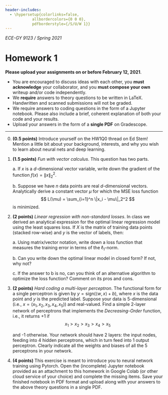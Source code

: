 ```yaml
---
header-includes:
  - \hypersetup{colorlinks=false,
            allbordercolors={0 0 0},
            pdfborderstyle={/S/U/W 1}}
---
```


_ECE-GY 9123  / Spring 2021_

# Homework 1

**Please upload your assignments on or before February 12, 2021**.

* You are encouraged to discuss ideas with each other, you **must acknowledge** your collaborator, and you **must compose your own** writeup and/or code independently.
* We **require** answers to theory questions to be written in LaTeX. Handwritten and scanned submissions will not be graded.
* We require answers to coding questions in the form of a Jupyter notebook. Please also include a brief, coherent explanation of both your code and your results.
* Upload your answers in the form of a **single PDF** on Gradescope.

* * * * *

0. **(0.5 points)** Introduce yourself on the HW1Q0 thread on Ed Stem! Mention a little bit about your background, interests, and why you wish to learn about neural nets and deep learning.

1. **(1.5 points)** *Fun with vector calculus*. This question has two parts.

    a. If $x$ is a $d$-dimensional vector variable, write down the gradient of the function $f(x) = \| x \|_2^2$.

    b. Suppose we have $n$ data points are real $d$-dimensional vectors. Analytically derive a constant vector $\mu$ for which the MSE loss function
    $$
    L(\mu) = \sum_{i=1}^n \|x_i -  \mu\|_2^2
    $$
    is minimized.

2. **(2 points)** *Linear regression with non-standard losses*. In class we derived an analytical expression for the optimal linear regression model using the least squares loss. If $X$ is the matrix of training data points (stacked row-wise) and $y$ is the vector of labels, then:

    a. Using matrix/vector notation, write down a loss function that measures the training error in terms of the $\ell_1$-norm.

    b. Can you write down the optimal linear model in closed form? If not, why not?

    c. If the answer to b is no, can you think of an alternative algorithm to optimize the loss function? Comment on its pros and cons.

3. **(2 points)** *Hard coding a multi-layer perceptron*. The functional form for a single perceptron is given by $y = \text{sign}(\langle w, x \rangle + b)$, where $x$ is the data point and $y$ is the predicted label. Suppose your data is 5-dimensional (i.e., $x = (x_1, x_2, x_3, x_4, x_5)$) and real-valued. Find a simple 2-layer network of perceptrons that implements the *Decreasing-Order* function, i.e., it returns +1 if
$$
x_1 > x_2 > x_3 > x_4 > x_5
$$

    and -1 otherwise. Your network should have 2 layers: the input nodes, feeding into 4 hidden perceptrons, which in turn feed into 1 output perceptron. Clearly indicate all the weights and biases of all the 5 perceptrons in your network.

4. **(4 points)** This exercise is meant to introduce you to neural network training using Pytorch. Open the (incomplete) Jupyter notebook provided as an attachment to this homework in Google Colab (or other cloud service of your choice) and complete the missing items. Save your finished notebook in PDF format and upload along with your answers to the above theory questions in a single PDF.
